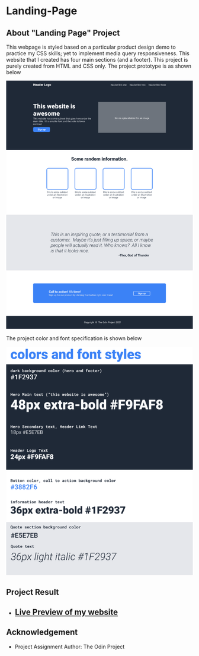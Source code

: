 # Landing-Page
<p><h2><strong>About "Landing Page" Project</strong></h2>
This webpage is styled based on a particular product design demo to practice my CSS skills; yet to implement media query responsiveness.
This website that I created has four main sections (and a footer).
This project is purely created from HTML and CSS only.
The project prototype is as shown below 
<P><img src="./desired-result.png" alt="project product design"></P>
<p>The project color and font specification is shown below</p>
<p><img src="./color-for-web-page.png" alt="color and font style"></p>
<h2><strong>Project Result</strong></h2>
  <ul>
    <li><h2><a href="https://iswanna.github.io/landing-page">Live Preview of my website</h2></a></li>
  </ul>
<h2><strong>Acknowledgement</strong></h2>
  <ul>
    <li>Project Assignment Author: The Odin Project</li>
   

